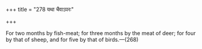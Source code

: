 +++
title = "278 यथा चैवाऽपरः"

+++

For two months by fish-meat; for three months by the meat of deer; for four by that of sheep, and for five by that of birds.—(268)